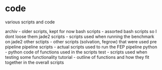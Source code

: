 # code

various scripts and code

archiv - older scripts, kept for now
bash scripts - assorted bash scripts so I dont loose them
jade2 scripts - scripts used when running the benchmark on jade2
other sctipts - other scripts (solvation, fegrow) that were used pre pipeline
pipeline scripts - actual scripts used to run the FEP pipeline
python - python code of functions used in the scripts
test - scripts used when testing some functionality
tutorial - outline of functions and how they fit together in the overall scripts
